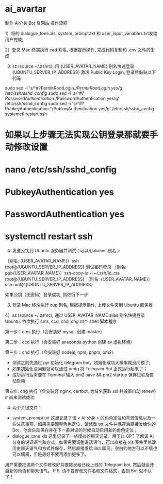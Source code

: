# ai_avartar

制作 AI分身 Bot 及网站 操作流程

1）将的 dialogue_tone.xls, system_prompt.txt 和 user_input_variables.txt发给用户完成;

2）登录 Mac 终端执行 cad 别名, 根据提示操作, 完成代码复制和 .env 文件的生成

3) sz (source ~/.zshrc), 用 {USER_AVATAR_NAME} 别名快速登录 {UBUNTU_SERVER_IP_ADDRESS} 激活 Public Key Login, 登录后黏贴以下代码

sudo sed -i 's/^#\?PermitRootLogin.*/PermitRootLogin yes/g' /etc/ssh/sshd_config
sudo sed -i 's/^#\?PasswordAuthentication.*/PasswordAuthentication yes/g' /etc/ssh/sshd_config
sudo sed -i 's/^#\?PubkeyAuthentication.*/PubkeyAuthentication yes/g' /etc/ssh/sshd_config
systemctl restart ssh

# 如果以上步骤无法实现公钥登录那就要手动修改设置
# nano /etc/ssh/sshd_config
# PubkeyAuthentication yes
# PasswordAuthentication yes
# systemctl restart ssh

4) 发送公钥到 Ubuntu 服务器并测试 ( 可以用aliases 别名 ): 

（别名: {USER_AVATAR_NAME}）ssh root@{UBUNTU_SERVER_IP_ADDRESS} 测试密码登录
（别名: pub{USER_AVATAR_NAME}）ssh-copy-id -i ~/.ssh/id_rsa root@{UBUNTU_SERVER_IP_ADDRESS}
（别名: {USER_AVATAR_NAME}）ssh root@{UBUNTU_SERVER_IP_ADDRESS}

如果公钥（无密码）登录成功, 则进行下一步

3) 登录 Mac 终端执行 cup 别名, 根据提示操作, 上传文件夹到 Ubuntu 服务器

4）sz (source ~/.zshrc), 通过 USER_AVATAR_NAME alias 别名快捷登录 Ubuntu: 依次执行 cms, ccd, cnd, cng 四个 shell 脚本程序

第一步：cms 执行（会安装好 mysql, 创建 master）

第二步：ccd 执行（会安装好 anaconda python 创建 av 虚拟环境）

第三步：cnd 执行（会安装好 nodejs, npm, pnpm, pm2）

- 测试之前先通过 pyi 初始化 telegram bot，初始化成功大概率就没问题了;
- 如果初始化没问题就可以通过 pmtg 将 Telegram Bot 正式运行起来了；
- 成功运行后需要在 Terminal 输入 pm2 save && pm2 startup 保存进程及自动启动

第四步: cng 执行（会安装好 nginx, certbot, 为域名获取 ssl 并设置自动 renew）# 尚未测试成功

4) 两个关键文件：

- system_prompt.txt 
这里记录了该 < AI 分身 > 的角色定位和背景信息以及一些注意事项，如果需要调整角色定位，请修改 txt 文件并保存后直接发给你的 Bot，他会自动保存并在下一条对话的时候自动启用新的角色定位；
- dialogue_tone.xls 
这里记录了一些模拟的聊天记录，用于让 GPT 了解该 AI 分身的说话语气和方式。如果需要调整说话语气，可以直接在 xls 表格里修改历史聊天语气和方式并保存，然后直接发给 Bot 即可。空白的地方可以不填也可以填满，但是最好不要再添加更多了。

用户需要把这两个文件修改好并直接发给已经上线的 Telegram bot, 然后就会开启新的角色和聊天语气。
P.S. 请不要修改文件名和文件格式，否则 Bot 就不认了！